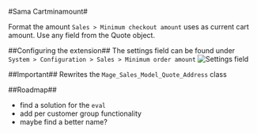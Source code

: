 #Sama Cartminamount#

Format the amount `Sales > Minimum checkout amount` uses as current cart amount.
Use any field from the Quote object.

##Configuring the extension##
The settings field can be found under `System > Configuration > Sales > Minimum order amount`
![Settings field](http://i.imgur.com/9plYxHL.png)

##Important##
Rewrites the `Mage_Sales_Model_Quote_Address` class

##Roadmap##
- find a solution for the `eval`
- add per customer group functionality
- maybe find a better name?
